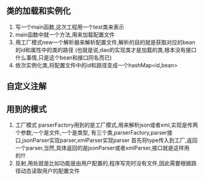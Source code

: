 ## 类的加载和实例化
1. 写一个main函数,这次工程用一个test类来表示
2. main函数中就一个方法,用来加载配置文件
3. 用工厂模式new一个解析器来解析配置文件,解析的目的就是获取对应的bean的id和属性中的类的路径
(也就是说,dao的实现类才是加载的类,根本没有接口什么事情,只是这个bean和接口同名而已)
4. 依次实例化类,将配置文件中的id和路径变成一个hashMap<id,bean>

## 自定义注解

## 用到的模式
1. 工厂模式
parserFactory用到的是工厂模式,用来解析json或者xml,实现是传两个参数,一个是文件,一个是类型,
有三个类,parserFactory,parser接口,jsonParser实现parser,xmlParser实现parser
首先将type传入到工厂,返回一个parser,当然,具体返回的是jsonParser或者xmlParser,接口就是这样用的!!!
2. 反射,用处就是比如功能是由用户配置的,程序写完时没有文件,因此需要根据路径动态读取用户的配置文件